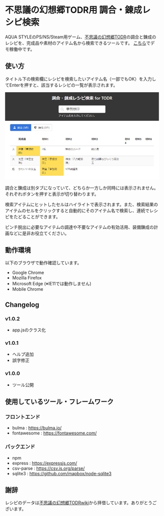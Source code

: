# 不思議の幻想郷TODR用 調合・錬成レシピ検索

AQUA STYLEのPS/NS/Steam用ゲーム、[不思議の幻想郷TODR](https://www.aquastyle.org/fushigentod_r/)の調合と錬成のレシピを、完成品や素材のアイテム名から検索できるツールです。
[こちら](https://fushigen-todr-recipe.herokuapp.com/)でデモ稼働中です。

## 使い方

タイトル下の検索欄にレシピを検索したいアイテム名（一部でもOK）を入力してEnterを押すと、該当するレシピの一覧が表示されます。

![スクリーンショット](screenshot.png)

調合と錬成は別タブになっていて、どちらか一方しか同時には表示されません。それぞれボタンを押すと表示が切り替わります。

検索アイテムにヒットしたセルはハイライトで表示されます。また、検索結果のアイテムのセルをクリックすると自動的にそのアイテム名で検索し、連続でレシピをたどることができます。

ピンチ脱出に必要なアイテムの調達や不要なアイテムの有効活用、装備錬成の計画などに是非お役立てください。

## 動作環境

以下のブラウザで動作確認しています。

- Google Chrome
- Mozilla Firefox
- Microsoft Edge (※IE11では動作しません)
- Mobile Chrome

## Changelog

### v1.0.2
- app.jsのクラス化

### v1.0.1
- ヘルプ追加
- 誤字修正

### v1.0.0
- ツール公開

## 使用しているツール・フレームワーク

### フロントエンド
- bulma : https://bulma.io/
- fontawesome : https://fontawesome.com/

### バックエンド
- npm
- express : https://expressjs.com/
- csv-parse : https://csv.js.org/parse/
- sqlite3 : https://github.com/mapbox/node-sqlite3

## 謝辞

レシピのデータは[不思議の幻想郷TODRwiki](fusigentod.dojin.com/todr/index.php)から拝借しています。ありがとうございます。

